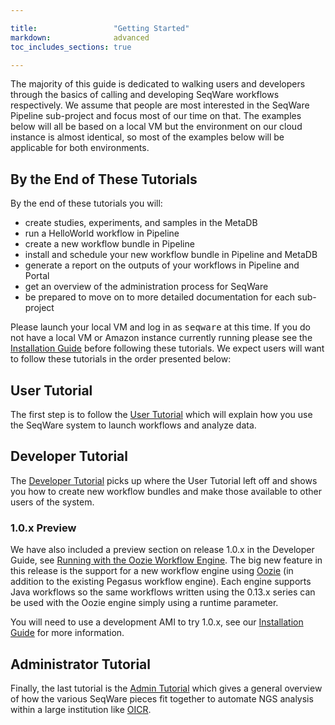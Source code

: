 ```yaml
---

title:                 "Getting Started"
markdown:              advanced
toc_includes_sections: true

---
```


The majority of this guide is dedicated to walking users and developers through the basics of calling and developing SeqWare workflows respectively. We assume that people are most interested in the SeqWare Pipeline sub-project and focus most of our time on that.  The examples below will all be based on a local VM but the environment on our cloud instance is almost identical, so most of the examples below will be applicable for both environments.

## By the End of These Tutorials

<!--
Take a look at the "Workflow Development Tutorials" on the internal wiki to make sure we've covered all items in the tutorials below.
-->

By the end of these tutorials you will:

* create studies, experiments, and samples in the MetaDB
* run a HelloWorld workflow in Pipeline
* create a new workflow bundle in Pipeline
* install and schedule your new workflow bundle in Pipeline and MetaDB
* generate a report on the outputs of your workflows in Pipeline and Portal
* get an overview of the administration process for SeqWare
* be prepared to move on to more detailed documentation for each sub-project

Please launch your local VM and log in as <kbd>seqware</kbd> at this time. If
you do not have a local VM or Amazon instance currently running please see the
[Installation Guide](/docs/2-installation/) before following these tutorials.
We expect users will want to follow these tutorials in the order presented
below:

## User Tutorial

The first step is to follow the [User
Tutorial](/docs/3-getting-started/user-tutorial/) which will explain how you
use the SeqWare system to launch workflows and analyze data.

## Developer Tutorial

The [Developer Tutorial](/docs/3-getting-started/developer-tutorial/) picks up
where the User Tutorial left off and shows you how to create new workflow
bundles and make those available to other users of the system.

### 1.0.x Preview

We have also included a preview section on release 1.0.x in the Developer
Guide, see [Running with the Oozie Workflow
Engine](/docs/3-getting-started/developer-tutorial/#running-with-the-oozie-workflow-engine).
The big new feature in this release is the support for a new workflow engine
using [Oozie](http://oozie.apache.org/) (in addition to the existing Pegasus
workflow engine).  Each engine supports Java workflows so the same workflows
written using the 0.13.x series can be used with the Oozie engine simply using
a runtime parameter.

You will need to use a development AMI to try 1.0.x, see our [Installation
Guide](/docs/2-installation/#option-2-installing-with-a-cloud-vm) for more
information.

## Administrator Tutorial

Finally, the last tutorial is the [Admin
Tutorial](/docs/3-getting-started/admin-tutorial/) which gives a general
overview of how the various SeqWare pieces fit together to automate NGS
analysis within a large institution like [OICR](http://oicr.on.ca).
